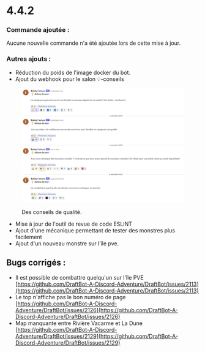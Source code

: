 # 4.4.2

### Commande ajoutée :

Aucune nouvelle commande n'a été ajoutée lors de cette mise à jour.

### Autres ajouts :

* Réduction du poids de l'image docker du bot.&#x20;
* Ajout du webhook pour le salon ⁠💡-conseils&#x20;

<figure><img src="../.gitbook/assets/image (1).png" alt=""><figcaption><p>Des conseils de qualité.</p></figcaption></figure>

* Mise à jour de l'outil de revue de code ESLINT&#x20;
* Ajout d'une mécanique permettant de tester des monstres plus facilement&#x20;
* Ajout d'un nouveau monstre sur l'île pve.

## Bugs corrigés :&#x20;

* Il est possible de combattre quelqu'un sur l'île PVE [https://github.com/DraftBot-A-Discord-Adventure/DraftBot/issues/2113](https://github.com/DraftBot-A-Discord-Adventure/DraftBot/issues/2113)
* Le top n'affiche pas le bon numéro de page [https://github.com/DraftBot-A-Discord-Adventure/DraftBot/issues/2126](https://github.com/DraftBot-A-Discord-Adventure/DraftBot/issues/2126)
* Map manquante entre Rivière Vacarme et La Dune [https://github.com/DraftBot-A-Discord-Adventure/DraftBot/issues/2129](https://github.com/DraftBot-A-Discord-Adventure/DraftBot/issues/2129)

